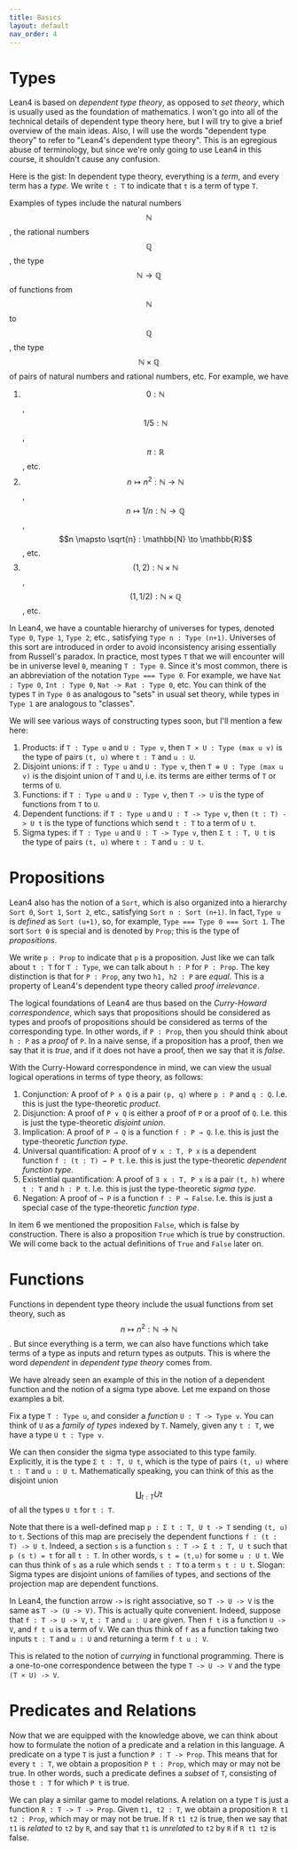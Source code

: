 ```yaml
---
title: Basics
layout: default
nav_order: 4
---
```


# Types

Lean4 is based on *dependent type theory*, as opposed to *set theory*, which is usually used as the foundation of mathematics.
I won't go into all of the technical details of dependent type theory here, but I will try to give a brief overview of the main ideas.
Also, I will use the words "dependent type theory" to refer to "Lean4's dependent type theory".
This is an egregious abuse of terminology, but since we're only going to use Lean4 in this course, it shouldn't cause any confusion.

Here is the gist: In dependent type theory, everything is a *term*, and every term has a *type*.
We write `t : T` to indicate that `t` is a term of type `T`.

Examples of types include the natural numbers $$\mathbb{N}$$, the rational numbers $$\mathbb{Q}$$, the type $$\mathbb{N} \to \mathbb{Q}$$ of functions from $$\mathbb{N}$$ to $$\mathbb{Q}$$, the type $$\mathbb{N} \times \mathbb{Q}$$ of pairs of natural numbers and rational numbers, etc.
For example, we have 

1. $$0 : \mathbb{N}$$, $$1/5 : \mathbb{N}$$, $$\pi : \mathbb{R}$$, etc.
3. $$n \mapsto n^2 : \mathbb{N} \to \mathbb{N}$$, $$n \mapsto 1/n : \mathbb{N} \to \mathbb{Q}$$, $$n \mapsto \sqrt{n} : \mathbb{N} \to \mathbb{R}$$, etc.
4. $$(1, 2) : \mathbb{N} \times \mathbb{N}$$, $$(1, 1/2) : \mathbb{N} \times \mathbb{Q}$$, etc.

In Lean4, we have a countable hierarchy of universes for types, denoted `Type 0`, `Type 1`, `Type 2`, etc., satisfying `Type n : Type (n+1)`.
Universes of this sort are introduced in order to avoid inconsistency arising essentially from Russell's paradox.
In practice, most types `T` that we will encounter will be in universe level `0`, meaning `T : Type 0`.
Since it's most common, there is an abbreviation of the notation `Type === Type 0`.
For example, we have `Nat : Type 0`, `Int : Type 0`, `Nat -> Rat : Type 0`, etc.
You can think of the types `T` in `Type 0` as analogous to "sets" in usual set theory, while types in `Type 1` are analogous to "classes".

We will see various ways of constructing types soon, but I'll mention a few here: 
1. Products: if `T : Type u` and `U : Type v`, then `T × U : Type (max u v)` is the type of pairs `(t, u)` where `t : T` and `u : U`. 
2. Disjoint unions: if `T : Type u` and `U : Type v`, then `T ⊕ U : Type (max u v)` is the disjoint union of `T` and `U`, i.e. its terms are either terms of `T` or terms of `U`.
3. Functions: if `T : Type u` and `U : Type v`, then `T -> U` is the type of functions from `T` to `U`.
4. Dependent functions: if `T : Type u` and `U : T -> Type v`, then `(t : T) -> U t` is the type of functions which send `t : T` to a term of `U t`.
5. Sigma types: if `T : Type u` and `U : T -> Type v`, then `Σ t : T, U t` is the type of pairs `(t, u)` where `t : T` and `u : U t`.

# Propositions

Lean4 also has the notion of a `Sort`, which is also organized into a hierarchy `Sort 0`, `Sort 1`, `Sort 2`, etc., satisfying `Sort n : Sort (n+1)`.
In fact, `Type u` is *defined* as `Sort (u+1)`, so, for example, `Type === Type 0 === Sort 1`. 
The sort `Sort 0` is special and is denoted by `Prop`; this is the type of *propositions*.

We write `p : Prop` to indicate that `p` is a proposition.
Just like we can talk about `t : T` for `T : Type`, we can talk about `h : P` for `P : Prop`. 
The key distinction is that for `P : Prop`, any two `h1, h2 : P` are *equal*.
This is a property of Lean4's dependent type theory called *proof irrelevance*.

The logical foundations of Lean4 are thus based on the *Curry-Howard correspondence*, which says that propositions should be considered as types and proofs of propositions should be considered as terms of the corresponding type.
In other words, if `P : Prop`, then you should think about `h : P` as a *proof* of `P`.
In a naive sense, if a proposition has a proof, then we say that it is *true*, and if it does not have a proof, then we say that it is *false*.

With the Curry-Howard correspondence in mind, we can view the usual logical operations in terms of type theory, as follows:

1. Conjunction: A proof of `P ∧ Q` is a pair `(p, q)` where `p : P` and `q : Q`. I.e. this is just the type-theoretic *product*.
2. Disjunction: A proof of `P ∨ Q` is either a proof of `P` or a proof of `Q`. I.e. this is just the type-theoretic *disjoint union*.
3. Implication: A proof of `P → Q` is a function `f : P → Q`. I.e. this is just the type-theoretic *function type*. 
4. Universal quantification: A proof of `∀ x : T, P x` is a dependent function `f : (t : T) → P t`. I.e. this is just the type-theoretic *dependent function type*.
5. Existential quantification: A proof of `∃ x : T, P x` is a pair `(t, h)` where `t : T` and `h : P t`. I.e. this is just the type-theoretic *sigma type*.
6. Negation: A proof of `¬ P` is a function `f : P → False`. I.e. this is just a special case of the type-theoretic *function type*.

In item 6 we mentioned the proposition `False`, which is false by construction.
There is also a proposition `True` which is true by construction.
We will come back to the actual definitions of `True` and `False` later on.

# Functions

Functions in dependent type theory include the usual functions from set theory, such as $$n \mapsto n^2 : \mathbb{N} \to \mathbb{N}$$.
But since everything is a term, we can also have functions which take terms of a type as inputs and return types as outputs.
This is where the word *dependent* in *dependent type theory* comes from.

We have already seen an example of this in the notion of a dependent function and the notion of a sigma type above.
Let me expand on those examples a bit.

Fix a type `T : Type u`, and consider a *function* `U : T -> Type v`.
You can think of `U` as a *family of types* indexed by `T`.
Namely, given any `t : T`, we have a type `U t : Type v`.

We can then consider the sigma type associated to this type family.
Explicitly, it is the type `Σ t : T, U t`, which is the type of pairs `(t, u)` where `t : T` and `u : U t`.
Mathematically speaking, you can think of this as the disjoint union $$\coprod_{t : T} U t$$ of all the types `U t` for `t : T`.

Note that there is a well-defined map `p : Σ t : T, U t -> T` sending `(t, u)` to `t`.
Sections of this map are precisely the dependent functions `f : (t : T) -> U t`.
Indeed, a section `s` is a function `s : T -> Σ t : T, U t` such that `p (s t) = t` for all `t : T`.
In other words, `s t = (t,u)` for some `u : U t`.
We can thus think of `s` as a rule which sends `t : T` to a term `s t : U t`.
Slogan: Sigma types are disjoint unions of families of types, and sections of the projection map are dependent functions.

In Lean4, the function arrow `->` is right associative, so `T -> U -> V` is the same as `T -> (U -> V)`.
This is actually quite convenient.
Indeed, suppose that `f : T -> U -> V`, `t : T` and `u : U` are given. 
Then `f t` is a function `U -> V`, and `f t u` is a term of `V`.
We can thus think of `f` as a function taking two inputs `t : T` and `u : U` and returning a term `f t u : V`.

This is related to the notion of *currying* in functional programming.
There is a one-to-one correspondence between the type `T -> U -> V` and the type `(T × U) -> V`.

# Predicates and Relations

Now that we are equipped with the knowledge above, we can think about how to formulate the notion of a predicate and a relation in this language.
A predicate on a type `T` is just a function `P : T -> Prop`.
This means that for every `t : T`, we obtain a proposition `P t : Prop`, which may or may not be true.
In other words, such a predicate defines a *subset* of `T`, consisting of those `t : T` for which `P t` is true.

We can play a similar game to model relations.
A relation on a type `T` is just a function `R : T -> T -> Prop`.
Given `t1, t2 : T`, we obtain a proposition `R t1 t2 : Prop`, which may or may not be true.
If `R t1 t2` is true, then we say that `t1` is *related* to `t2` by `R`, and say that `t1` is *unrelated* to `t2` by `R` if `R t1 t2` is false.